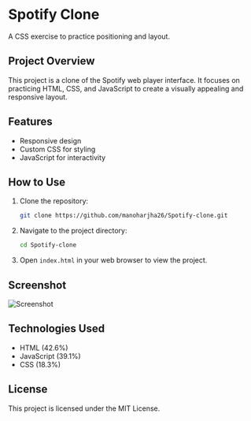 
# Spotify Clone

A CSS exercise to practice positioning and layout.

## Project Overview

This project is a clone of the Spotify web player interface. It focuses on practicing HTML, CSS, and JavaScript to create a visually appealing and responsive layout.

## Features

- Responsive design
- Custom CSS for styling
- JavaScript for interactivity

## How to Use

1. Clone the repository:
   ```bash
   git clone https://github.com/manoharjha26/Spotify-clone.git
   ```
2. Navigate to the project directory:
   ```bash
   cd Spotify-clone
   ```
3. Open `index.html` in your web browser to view the project.

## Screenshot

![Screenshot](https://github.com/manoharjha26/Spotify-clone/assets/78554118/917e5d62-2017-4623-bf07-595ce41908ab)

## Technologies Used

- HTML (42.6%)
- JavaScript (39.1%)
- CSS (18.3%)

## License

This project is licensed under the MIT License.
